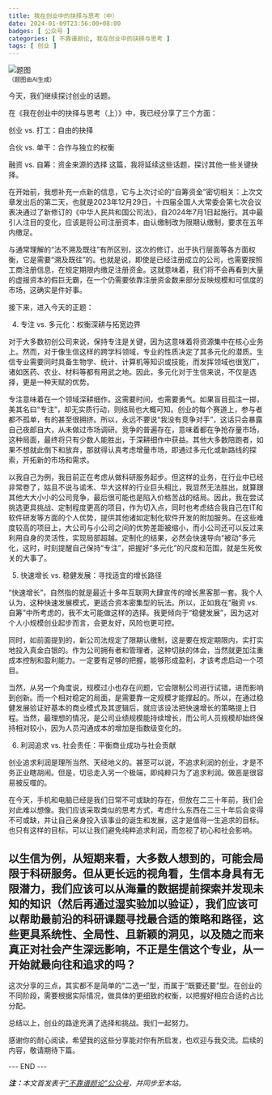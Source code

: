 ```yaml
---
title: 我在创业中的抉择与思考（中）
date: 2024-01-09T23:56:00+08:00
badges: [ 公众号 ]
categories: [ 不靠谱颜论, 我在创业中的抉择与思考 ]
tags: [ 创业 ]
---
```


<div class="p-3 text-center">
  <img class="img-fluid" src="/images/2024/0109/01.png" alt="题图" style="max-width:640px">
  <div><small>（题图由AI生成）</small></div>
</div>

今天，我们继续探讨创业的话题。

在《我在创业中的抉择与思考（上）》中，我已经分享了三个方面：

创业 vs. 打工：自由的抉择

合伙 vs. 单干：合作与独立的权衡

融资 vs. 自筹：资金来源的选择
这篇，我将延续这些话题，探讨其他一些关键抉择。

在开始前，我想补充一点新的信息，它与上次讨论的“自筹资金”密切相关：上次文章发出后的第二天，也就是2023年12月29日，十四届全国人大常委会第七次会议表决通过了新修订的《中华人民共和国公司法》，自2024年7月1日起施行。其中最引人注目的变化，应该是将公司注册资本，由认缴制改为限期认缴制，要求在五年内缴足。

与通常理解的“法不溯及既往”有所区别，这次的修订，出于执行层面等各方面权衡，它是需要“溯及既往”的。也就是说，即使是已经注册成立的公司，也需要按照工商注册信息，在规定期限内缴足注册资金。这就意味着，我们将不会再看到大量的虚报资本的假巨无霸，在一个仍需要依靠注册资金数来部分反映规模和可信度的市场，这确实是件好事。

接下来，进入今天的正题：

4. 专注 vs. 多元化：权衡深耕与拓宽边界

对于大多数初创公司来说，保持专注是关键，因为这意味着将资源集中在核心业务上。然而，对于像生信这样的跨学科领域，专业的性质决定了其多元化的潜质。生信专业需要同时具备生物学、统计、计算机等知识或技能，而发挥领域也很宽广，诸如医药、农业、材料等都有用武之地。因此，多元化对于生信来说，不仅是选择，更是一种天赋的优势。

专注意味着在一个领域深耕细作。这需要时间，也需要勇气。如果盲目孤注一掷，美其名曰“专注”，却无实质行动，则结局也大概可知。创业的每个赛道上，参与者都不孤单，有的甚至很拥挤。所以，永远不要说“我没有竞争对手”，这话只会暴露自己夜郎自大，从未做过市场调研。竞争的普遍存在，意味着都在争抢存量市场，这种局面，最终将只有少数人能胜出，于深耕细作中获益。其他大多数陪跑者，如果不想就此倒下和放弃，那就得认真考虑增量市场，即通过多元化或新路线的探索，开拓新的市场和需求。

以我自己为例，我目前正在考虑从做科研服务起步。但这样的业务，在行业中已经非常卷了，姑且不说与诺禾、华大这样的行业巨头相比，我显然无法胜出，就算跟其他大大小小的公司竞争，最后很可能也是陷入价格苦战的结局。因此，我在尝试挑选更具挑战、定制程度更高的项目，作为切入点，同时也考虑结合我自己在IT和软件研发等方面的个人优势，提供其他诸如定制化软件开发的附加服务。在这些难度较高的项目上，大公司与小公司之间的优势差距被缩小，而小公司还可以反过来利用自身的灵活性，实现局部超越。定制化的结果，必然会快速导向“被动”多元化，这时，时刻提醒自己保持“专注”，把握好“多元化”的尺度和范围，就是生死攸关的大事了。

5. 快速增长 vs. 稳健发展：寻找适宜的增长路径

“快速增长”，自然指的就是最近十多年互联网大肆宣传的增长黑客那一套。我个人认为，这种快速发展模式，更适合资本密集型的玩法。所以，正如我在“融资 vs. 自筹”中所考虑的，我不太可能做这样的选择。我更倾向于“稳健发展”，因为这对个人小规模创业起步而言，会更友好，风险也更可控。

同时，如前面提到的，新公司法规定了限期认缴制，这是要在规定期限内，实打实地投入真金白银的。作为公司拥有者和管理者，这种切肤的体会，当然就更加注重成本控制和盈利能力。一定要有足够的把握，能够形成盈利，才该考虑启动一个项目。

当然，从另一个角度说，规模过小也存在问题，它会限制公司进行试错，进而影响到创新。而一个相对稳定的局面，是需要靠一定规模才能撑起的。所以，在通过稳健发展验证好基本的商业模式及其逻辑后，就应该设法把快速增长的策略提上日程。当然，最理想的情况，是公司业绩规模能持续增长，而公司人员规模却始终保持相对较小，因为人员沟通成本的增加是指数级变化的。

6. 利润追求 vs. 社会责任：平衡商业成功与社会贡献

创业追求利润是理所当然、天经地义的。甚至可以说，不追求利润的创业，才是不务正业瞎胡闹。但是，切忌走入另一个极端，即纯粹只为了追求利润。做恶是很容易被反噬的。

在今天，手机和电脑已经是我们日常不可或缺的存在，但放在二三十年前，我们会对此难以想像。我们应该采取类似的思考方式，考虑什么东西在二三十年后会变得不可或缺，并让自己亲身投入该事业的诞生和发展，这才是值得一生追求的目标。也只有这样的目标，可以让我们避免纯粹追求利润，而忽视了初心和社会影响。

以生信为例，从短期来看，大多数人想到的，可能会局限于科研服务。但从更长远的视角看，生信本身具有无限潜力，我们应该可以从海量的数据提前探索并发现未知的知识（然后再通过湿实验加以验证），我们应该可以帮助最前沿的科研课题寻找最合适的策略和路径，这些更具系统性、全局性、且新颖的洞见，以及随之而来真正对社会产生深远影响，不正是生信这个专业，从一开始就最向往和追求的吗？
-----

这次分享的三点，其实都不是简单的“二选一”型，而属于“既要还要”型。在创业的不同阶段，需要根据实际情况，做具体的更细致的权衡，以把握好相应合适的占比分配。

总结以上，创业的路途充满了选择和挑战。我们一起努力。

感谢你的耐心阅读，希望我的这些分享能对你有所启发，也欢迎与我交流。后续的内容，敬请期待下篇。

<div class="p-5 text-center">--- END ---</div>

<i><b>注：</b>本文首发表于[“不靠谱颜论”公众号](https://mp.weixin.qq.com/s/v6VR799wMCtSlgi4tmtSCg)，并同步至本站。</i>
